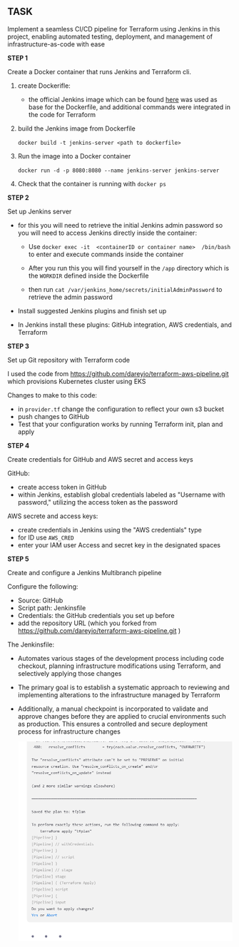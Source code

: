 ## **TASK**
Implement a seamless CI/CD pipeline for Terraform using Jenkins in this project, enabling automated testing,
deployment, and management of infrastructure-as-code with ease

**STEP 1**

Create a Docker container that runs Jenkins and Terraform cli.

1. create Dockerifle: 
    - the official Jenkins image which can be found [here](https://hub.docker.com/r/jenkins/jenkin) was used as base for the Dockerfile, and additional commands were integrated in the code for Terraform

2. build the Jenkins image from Dockerfile

    ` docker build -t jenkins-server <path to dockerfile> `

3. Run the image into a Docker container 

    `docker run -d -p 8080:8080 --name jenkins-server jenkins-server`

4. Check that the container is running with `docker ps`


**STEP 2**

Set up Jenkins server

- for this you will need to retrieve the initial Jenkins admin password so you will need to access Jenkins directly inside the container:

    - Use `docker exec -it  <containerID or container name>  /bin/bash` to enter and execute commands inside the container  
    
    - After you run this you will find yourself in the `/app` directory which is the `WORKDIR` defined inside the Dockerfile

    - then run `cat /var/jenkins_home/secrets/initialAdminPassword` to retrieve the admin password

- Install suggested Jenkins plugins and finish set up

- In Jenkins install these plugins: GitHub integration, AWS credentials, and Terraform 


**STEP 3**

Set up Git repository with Terraform code

I used the code from https://github.com/dareyio/terraform-aws-pipeline.git which provisions Kubernetes cluster using EKS

Changes to make to this code:
- in `provider.tf` change the configuration to reflect your own s3 bucket
- push changes to GitHub
- Test that your configuration works by running Terraform init, plan and apply

**STEP 4**

Create credentials for GitHub and AWS secret and access keys

GitHub:

- create access token in GitHub
- within Jenkins, establish global credentials labeled as "Username with password," utilizing the access token as the password

AWS secrete and access keys:

- create credentials in Jenkins using the "AWS credentials" type
- for ID use `AWS_CRED`
- enter your IAM user Access and secret key in the designated spaces

**STEP 5**

Create and configure a Jenkins Multibranch pipeline 

Configure the following:
- Source: GitHub
- Script path: Jenkinsfile
- Credentials: the GitHub credentials you set up before
- add the repository URL (which you forked from https://github.com/dareyio/terraform-aws-pipeline.git ) 

The Jenkinsfile:

- Automates various stages of the development process including code checkout, planning infrastructure modifications using Terraform, and selectively applying those changes

- The primary goal is to establish a systematic approach to reviewing and implementing alterations to the infrastructure managed by Terraform

- Additionally, a manual checkpoint is incorporated to validate and approve changes before they are applied to crucial environments such as production. This ensures a controlled and secure deployment process for infrastructure changes

    ![image](./screenshots/buildplan-yes_or_abort.png)

